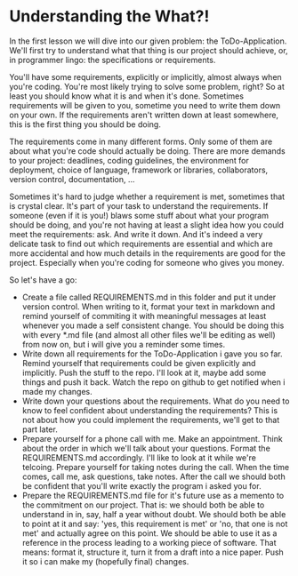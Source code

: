 Understanding the What?! 
========================

In the first lesson we will dive into our given problem: the ToDo-Application.
We'll first try to understand what that thing is our project should achieve,
or, in programmer lingo: the specifications or requirements. 

You'll have some requirements, explicitly or implicitly, almost always when 
you're coding. You're most likely trying to solve some problem, right? So at 
least you should know what it is and when it's done. Sometimes requirements will
be given to you, sometime you need to write them down on your own. If the 
requirements aren't written down at least somewhere, this is the first thing you
should be doing.

The requirements come in many different forms. Only some of them are about what
you're code should actually be doing. There are more demands to your project:
deadlines, coding guidelines, the environment for deployment, choice of language,
framework or libraries, collaborators, version control, documentation, ...

Sometimes it's hard to judge whether a requirement is met, sometimes that is 
crystal clear. It's part of your task to understand the requirements. If someone
(even if it is you!) blaws some stuff about what your program should be doing, 
and you're not having at least a slight idea how you could meet the requirements:
ask. And write it down. And it's indeed a very delicate task to find out which 
requirements are essential and which are more accidental and how much details in 
the requirements are good for the project. Especially when you're coding for
someone who gives you money.

So let's have a go:

* Create a file called REQUIREMENTS.md in this folder and put it under version
  control. When writing to it, format your text in markdown and remind yourself 
  of commiting it with meaningful messages at least whenever you made a self 
  consistent change. You should be doing this with every \*.md file (and almost
  all other files we'll be editing as well) from now on, but i will give you a
  reminder some times.
* Write down all requirements for the ToDo-Application i gave you so far. Remind
  yourself that requirements could be given explicitly and implicitly. Push the
  stuff to the repo. I'll look at it, maybe add some things and push it back. 
  Watch the repo on github to get notified when i made my changes. 
* Write down your questions about the requirements. What do you need to know to
  feel confident about understanding the requirements? This is not about how you
  could implement the requirements, we'll get to that part later.
* Prepare yourself for a phone call with me. Make an appointment. Think about 
  the order in which we'll talk about your questions. Format the REQUIREMENTS.md
  accordingly. I'll like to look at it while we're telcoing. Prepare yourself
  for taking notes during the call. When the time comes, call me, ask questions,
  take notes. After the call we should both be confident that you'll write exactly
  the program i asked you for.
* Prepare the REQUIREMENTS.md file for it's future use as a memento to the 
  commitment on our project. That is: we should both be able to understand in
  in, say, half a year without doubt. We should both be able to point at it and
  say: 'yes, this requirement is met' or 'no, that one is not met' and actually 
  agree on this point. We should be able to use it as a reference in the process
  leading to a working piece of software. That means: format it, structure it, 
  turn it from a draft into a nice paper. Push it so i can make my (hopefully 
  final) changes.

